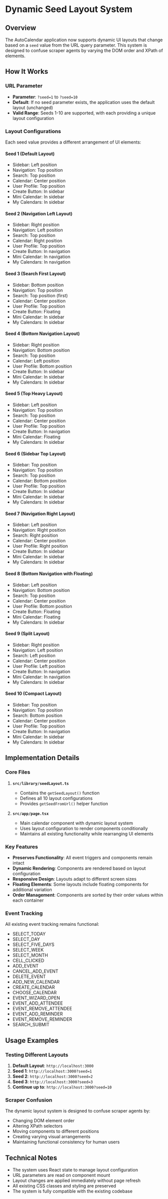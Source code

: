 # Dynamic Seed Layout System

## Overview

The AutoCalendar application now supports dynamic UI layouts that change based on a `seed` value from the URL query parameter. This system is designed to confuse scraper agents by varying the DOM order and XPath of elements.

## How It Works

### URL Parameter
- **Parameter**: `?seed=1` to `?seed=10`
- **Default**: If no seed parameter exists, the application uses the default layout (unchanged)
- **Valid Range**: Seeds 1-10 are supported, with each providing a unique layout configuration

### Layout Configurations

Each seed value provides a different arrangement of UI elements:

#### Seed 1 (Default Layout)
- Sidebar: Left position
- Navigation: Top position  
- Search: Top position
- Calendar: Center position
- User Profile: Top position
- Create Button: In sidebar
- Mini Calendar: In sidebar
- My Calendars: In sidebar

#### Seed 2 (Navigation Left Layout)
- Sidebar: Right position
- Navigation: Left position
- Search: Top position
- Calendar: Right position
- User Profile: Top position
- Create Button: In navigation
- Mini Calendar: In navigation
- My Calendars: In navigation

#### Seed 3 (Search First Layout)
- Sidebar: Bottom position
- Navigation: Top position
- Search: Top position (first)
- Calendar: Center position
- User Profile: Top position
- Create Button: Floating
- Mini Calendar: In sidebar
- My Calendars: In sidebar

#### Seed 4 (Bottom Navigation Layout)
- Sidebar: Right position
- Navigation: Bottom position
- Search: Top position
- Calendar: Left position
- User Profile: Bottom position
- Create Button: In sidebar
- Mini Calendar: In sidebar
- My Calendars: In sidebar

#### Seed 5 (Top Heavy Layout)
- Sidebar: Left position
- Navigation: Top position
- Search: Top position
- Calendar: Center position
- User Profile: Top position
- Create Button: In navigation
- Mini Calendar: Floating
- My Calendars: In sidebar

#### Seed 6 (Sidebar Top Layout)
- Sidebar: Top position
- Navigation: Top position
- Search: Top position
- Calendar: Bottom position
- User Profile: Top position
- Create Button: In sidebar
- Mini Calendar: In sidebar
- My Calendars: In sidebar

#### Seed 7 (Navigation Right Layout)
- Sidebar: Left position
- Navigation: Right position
- Search: Right position
- Calendar: Center position
- User Profile: Right position
- Create Button: In sidebar
- Mini Calendar: In sidebar
- My Calendars: In sidebar

#### Seed 8 (Bottom Navigation with Floating)
- Sidebar: Left position
- Navigation: Bottom position
- Search: Top position
- Calendar: Center position
- User Profile: Bottom position
- Create Button: Floating
- Mini Calendar: Floating
- My Calendars: In sidebar

#### Seed 9 (Split Layout)
- Sidebar: Right position
- Navigation: Left position
- Search: Left position
- Calendar: Center position
- User Profile: Left position
- Create Button: In navigation
- Mini Calendar: In navigation
- My Calendars: In sidebar

#### Seed 10 (Compact Layout)
- Sidebar: Top position
- Navigation: Top position
- Search: Bottom position
- Calendar: Center position
- User Profile: Top position
- Create Button: In navigation
- Mini Calendar: In sidebar
- My Calendars: In sidebar

## Implementation Details

### Core Files

1. **`src/library/seedLayout.ts`**
   - Contains the `getSeedLayout()` function
   - Defines all 10 layout configurations
   - Provides `getSeedFromUrl()` helper function

2. **`src/app/page.tsx`**
   - Main calendar component with dynamic layout system
   - Uses layout configuration to render components conditionally
   - Maintains all existing functionality while rearranging UI elements

### Key Features

- **Preserves Functionality**: All event triggers and components remain intact
- **Dynamic Rendering**: Components are rendered based on layout configuration
- **Responsive Design**: Layouts adapt to different screen sizes
- **Floating Elements**: Some layouts include floating components for additional variation
- **Order Management**: Components are sorted by their order values within each container

### Event Tracking

All existing event tracking remains functional:
- SELECT_TODAY
- SELECT_DAY
- SELECT_FIVE_DAYS
- SELECT_WEEK
- SELECT_MONTH
- CELL_CLICKED
- ADD_EVENT
- CANCEL_ADD_EVENT
- DELETE_EVENT
- ADD_NEW_CALENDAR
- CREATE_CALENDAR
- CHOOSE_CALENDAR
- EVENT_WIZARD_OPEN
- EVENT_ADD_ATTENDEE
- EVENT_REMOVE_ATTENDEE
- EVENT_ADD_REMINDER
- EVENT_REMOVE_REMINDER
- SEARCH_SUBMIT

## Usage Examples

### Testing Different Layouts

1. **Default Layout**: `http://localhost:3000`
2. **Seed 1**: `http://localhost:3000?seed=1`
3. **Seed 2**: `http://localhost:3000?seed=2`
4. **Seed 3**: `http://localhost:3000?seed=3`
5. **Continue up to**: `http://localhost:3000?seed=10`

### Scraper Confusion

The dynamic layout system is designed to confuse scraper agents by:
- Changing DOM element order
- Altering XPath selectors
- Moving components to different positions
- Creating varying visual arrangements
- Maintaining functional consistency for human users

## Technical Notes

- The system uses React state to manage layout configuration
- URL parameters are read on component mount
- Layout changes are applied immediately without page refresh
- All existing CSS classes and styling are preserved
- The system is fully compatible with the existing codebase

